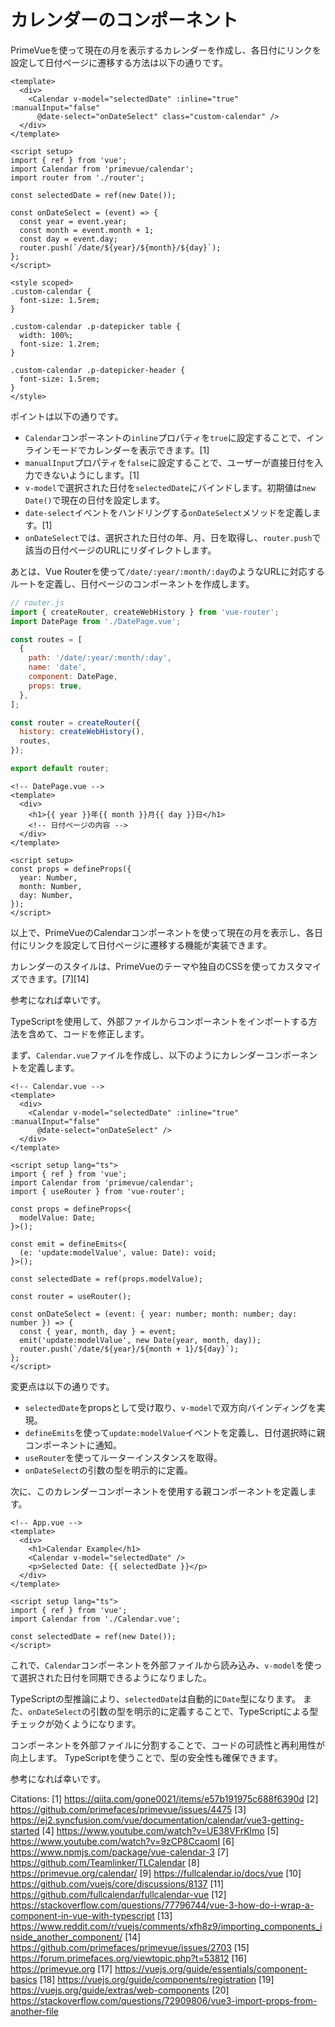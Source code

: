 # カレンダーのコンポーネント

PrimeVueを使って現在の月を表示するカレンダーを作成し、各日付にリンクを設定して日付ページに遷移する方法は以下の通りです。

```vue
<template>
  <div>
    <Calendar v-model="selectedDate" :inline="true" :manualInput="false" 
      @date-select="onDateSelect" class="custom-calendar" />
  </div>
</template>

<script setup>
import { ref } from 'vue';
import Calendar from 'primevue/calendar';
import router from './router';

const selectedDate = ref(new Date());

const onDateSelect = (event) => {
  const year = event.year;
  const month = event.month + 1;
  const day = event.day;
  router.push(`/date/${year}/${month}/${day}`);
};
</script>

<style scoped>
.custom-calendar {
  font-size: 1.5rem;
}

.custom-calendar .p-datepicker table {
  width: 100%;
  font-size: 1.2rem;
}

.custom-calendar .p-datepicker-header {
  font-size: 1.5rem;
}
</style>
```

ポイントは以下の通りです。

- `Calendar`コンポーネントの`inline`プロパティを`true`に設定することで、インラインモードでカレンダーを表示できます。[1]
- `manualInput`プロパティを`false`に設定することで、ユーザーが直接日付を入力できないようにします。[1]
- `v-model`で選択された日付を`selectedDate`にバインドします。初期値は`new Date()`で現在の日付を設定します。
- `date-select`イベントをハンドリングする`onDateSelect`メソッドを定義します。[1]
- `onDateSelect`では、選択された日付の年、月、日を取得し、`router.push`で該当の日付ページのURLにリダイレクトします。

あとは、Vue Routerを使って`/date/:year/:month/:day`のようなURLに対応するルートを定義し、日付ページのコンポーネントを作成します。

```js
// router.js
import { createRouter, createWebHistory } from 'vue-router';
import DatePage from './DatePage.vue';

const routes = [
  {
    path: '/date/:year/:month/:day',
    name: 'date',
    component: DatePage,
    props: true,
  },
];

const router = createRouter({
  history: createWebHistory(),
  routes,
});

export default router;
```

```vue
<!-- DatePage.vue -->
<template>
  <div>
    <h1>{{ year }}年{{ month }}月{{ day }}日</h1>
    <!-- 日付ページの内容 -->
  </div>
</template>

<script setup>
const props = defineProps({
  year: Number,
  month: Number,
  day: Number,
});
</script>
```

以上で、PrimeVueのCalendarコンポーネントを使って現在の月を表示し、各日付にリンクを設定して日付ページに遷移する機能が実装できます。

カレンダーのスタイルは、PrimeVueのテーマや独自のCSSを使ってカスタマイズできます。[7][14]

参考になれば幸いです。

TypeScriptを使用して、外部ファイルからコンポーネントをインポートする方法を含めて、コードを修正します。

まず、`Calendar.vue`ファイルを作成し、以下のようにカレンダーコンポーネントを定義します。

```vue
<!-- Calendar.vue -->
<template>
  <div>
    <Calendar v-model="selectedDate" :inline="true" :manualInput="false" 
      @date-select="onDateSelect" />
  </div>
</template>

<script setup lang="ts">
import { ref } from 'vue';
import Calendar from 'primevue/calendar';
import { useRouter } from 'vue-router';

const props = defineProps<{
  modelValue: Date;
}>();

const emit = defineEmits<{
  (e: 'update:modelValue', value: Date): void;
}>();

const selectedDate = ref(props.modelValue);

const router = useRouter();

const onDateSelect = (event: { year: number; month: number; day: number }) => {
  const { year, month, day } = event;
  emit('update:modelValue', new Date(year, month, day));
  router.push(`/date/${year}/${month + 1}/${day}`);
};
</script>
```

変更点は以下の通りです。

- `selectedDate`をpropsとして受け取り、`v-model`で双方向バインディングを実現。
- `defineEmits`を使って`update:modelValue`イベントを定義し、日付選択時に親コンポーネントに通知。
- `useRouter`を使ってルーターインスタンスを取得。
- `onDateSelect`の引数の型を明示的に定義。

次に、このカレンダーコンポーネントを使用する親コンポーネントを定義します。

```vue
<!-- App.vue -->
<template>
  <div>
    <h1>Calendar Example</h1>
    <Calendar v-model="selectedDate" />
    <p>Selected Date: {{ selectedDate }}</p>
  </div>
</template>

<script setup lang="ts">
import { ref } from 'vue';
import Calendar from './Calendar.vue';

const selectedDate = ref(new Date());
</script>
```

これで、`Calendar`コンポーネントを外部ファイルから読み込み、`v-model`を使って選択された日付を同期できるようになりました。

TypeScriptの型推論により、`selectedDate`は自動的に`Date`型になります。
また、`onDateSelect`の引数の型を明示的に定義することで、TypeScriptによる型チェックが効くようになります。

コンポーネントを外部ファイルに分割することで、コードの可読性と再利用性が向上します。
TypeScriptを使うことで、型の安全性も確保できます。

参考になれば幸いです。

Citations:
[1] https://qiita.com/gone0021/items/e57b191975c688f6390d
[2] https://github.com/primefaces/primevue/issues/4475
[3] https://ej2.syncfusion.com/vue/documentation/calendar/vue3-getting-started
[4] https://www.youtube.com/watch?v=UE38VFrKlmo
[5] https://www.youtube.com/watch?v=9zCP8CcaomI
[6] https://www.npmjs.com/package/vue-calendar-3
[7] https://github.com/Teamlinker/TLCalendar
[8] https://primevue.org/calendar/
[9] https://fullcalendar.io/docs/vue
[10] https://github.com/vuejs/core/discussions/8137
[11] https://github.com/fullcalendar/fullcalendar-vue
[12] https://stackoverflow.com/questions/77796744/vue-3-how-do-i-wrap-a-component-in-vue-with-typescript
[13] https://www.reddit.com/r/vuejs/comments/xfh8z9/importing_components_inside_another_component/
[14] https://github.com/primefaces/primevue/issues/2703
[15] https://forum.primefaces.org/viewtopic.php?t=53812
[16] https://primevue.org
[17] https://vuejs.org/guide/essentials/component-basics
[18] https://vuejs.org/guide/components/registration
[19] https://vuejs.org/guide/extras/web-components
[20] https://stackoverflow.com/questions/72909806/vue3-import-props-from-another-file
